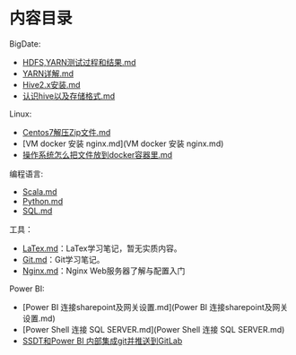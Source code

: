 # 内容目录
BigDate:
- [HDFS,YARN测试过程和结果.md](HDFS,YARN测试过程和结果.md)
- [YARN详解.md](YARN详解.md)
- [Hive2.x安装.md](Hive2.x安装.md)
- [认识hive以及存储格式.md](认识hive以及存储格式.md)


Linux:
- [Centos7解压Zip文件.md](Centos7解压Zip文件.md)
- [VM docker 安装 nginx.md](VM docker 安装 nginx.md)
- [操作系统怎么把文件放到docker容器里.md](操作系统怎么把文件放到docker容器里.md)

编程语言:
- [Scala.md](Scala.md)
- [Python.md](Python.md)
- [SQL.md](SQL.md)

工具：

- [LaTex.md](LaTeX.md)：LaTex学习笔记，暂无实质内容。
- [Git.md](Git.md)：Git学习笔记。
- [Nginx.md](Nginx.md)：Nginx Web服务器了解与配置入门

Power BI:
- [Power BI 连接sharepoint及网关设置.md](Power BI 连接sharepoint及网关设置.md)
- [Power Shell 连接 SQL SERVER.md](Power Shell 连接 SQL SERVER.md)
- [SSDT和Power BI 内部集成git并推送到GitLab](SSDT和Power%20BI%20内部集成git并推送到GitLab.md)